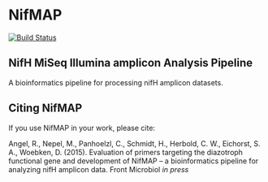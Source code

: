 # NifMAP

[![Build Status](https://travis-ci.org/roey-angel/NifMAP.svg?branch=master)](https://travis-ci.org/roey-angel/NifMAP)

## NifH MiSeq Illumina amplicon Analysis Pipeline 

A bioinformatics pipeline for processing nifH amplicon datasets.

## Citing NifMAP
If you use NifMAP in your work, please cite: 

Angel, R., Nepel, M., Panhoelzl, C., Schmidt, H., Herbold, C. W., Eichorst, S. A., Woebken, D. (2015). Evaluation of primers targeting the diazotroph functional gene and development of NifMAP – a bioinformatics pipeline for analyzing nifH amplicon data. Front Microbiol *in press*
